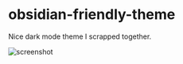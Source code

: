 # obsidian-friendly-theme
Nice dark mode theme I scrapped together.

![screenshot](https://user-images.githubusercontent.com/67032657/139351465-5114677c-71d2-4b00-8c17-ff672167094b.png)
